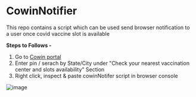 # CowinNotifier
This repo contains a script which can be used send browser notification to a user once covid vaccine slot is available 

 <b> Steps to Follows - </b>

 <ol>
  <li>Go to <a href="https://www.cowin.gov.in/home/" target="_blank"> Cowin portal </a> </b></li>
  <li>Enter pin / serach by State/City under "Check your nearest vaccination center and slots availability" Section
 </li>
  <li>Right click, inspect & paste cowinNotifer script in browser console</li>
</ol>

![image](https://user-images.githubusercontent.com/8316941/117449243-61a5b080-af5d-11eb-9609-6dbe2fed83e1.png)

